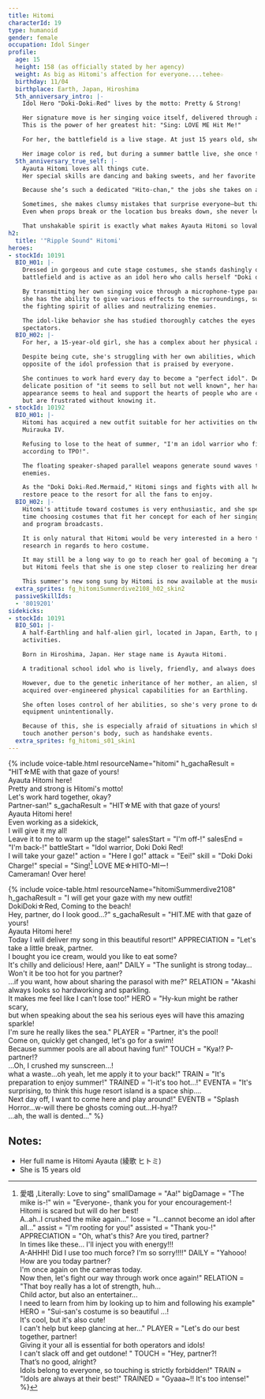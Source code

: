 ```yaml
---
title: Hitomi
characterId: 19
type: humanoid
gender: female
occupation: Idol Singer
profile:
  age: 15
  height: 158 (as officially stated by her agency)
  weight: As big as Hitomi's affection for everyone....tehee☆
  birthday: 11/04
  birthplace: Earth, Japan, Hiroshima
  5th_anniversary_intro: |-
    Idol Hero "Doki-Doki☆Red" lives by the motto: Pretty & Strong!

    Her signature move is her singing voice itself, delivered through a microphone-shaped parallel weapon. Enemies are enchanted by her cuteness and lose the will to fight, while allies are fired up by her cheers. And for those watching her live performances, all eyes are glued to the irresistibly adorable Doki-Doki☆Red.
    This is the power of her greatest hit: "Sing: LOVE ME Hit Me!"

    For her, the battlefield is a live stage. At just 15 years old, she's a young hero striving to become the perfect idol. Day after day, Doki-Doki☆Red gives it her all—singing, dancing, healing hearts, and cheering everyone on!

    Her image color is red, but during a summer battle live, she once transformed into "Doki-Doki☆Red Mermaid", wearing a refreshing, swimsuit-style hero suit. The surprise was so unforgettable, it’s now remembered as a legendary moment among her fans.
  5th_anniversary_true_self: |-
    Ayauta Hitomi loves all things cute.
    Her special skills are dancing and baking sweets, and her favorite food is strawberry shortcake. She’s a hardworking idol who never skips her daily lessons or training!

    Because she’s such a dedicated "Hito-chan," the jobs she takes on are incredibly diverse—from classic music shows to dangerous shoots on remote frontier planets. But with her natural guts and determination, she powers through them all!

    Sometimes, she makes clumsy mistakes that surprise everyone—but that’s part of her charm too.
    Even when props break or the location bus breaks down, she never lets it get her down. She keeps pushing forward with her idol activities, no matter what.

    That unshakable spirit is exactly what makes Ayauta Hitomi so lovable.
h2:
  title: '"Ripple Sound" Hitomi'
heroes:
- stockId: 10191
  BIO_H01: |-
    Dressed in gorgeous and cute stage costumes, she stands dashingly on the
    battlefield and is active as an idol hero who calls herself "Doki doki Red".

    By transmitting her own singing voice through a microphone-type parallel weapon,
    she has the ability to give various effects to the surroundings, such as raising
    the fighting spirit of allies and neutralizing enemies.

    The idol-like behavior she has studied thoroughly catches the eyes of many
    spectators.
  BIO_H02: |-
    For her, a 15-year-old girl, she has a complex about her physical abilities.

    Despite being cute, she's struggling with her own abilities, which is the
    opposite of the idol profession that is praised by everyone.

    She continues to work hard every day to become a "perfect idol". Despite her
    delicate position of "it seems to sell but not well known", her hard-working
    appearance seems to heal and support the hearts of people who are chasing dreams
    but are frustrated without knowing it.
- stockId: 10192
  BIO_H01: |-
    Hitomi has acquired a new outfit suitable for her activities on the water planet
    Muirauka IV.

    Refusing to lose to the heat of summer, "I'm an idol warrior who fights
    according to TPO!".

    The floating speaker-shaped parallel weapons generate sound waves to fight
    enemies.

    As the "Doki Doki☆Red.Mermaid," Hitomi sings and fights with all her voice to
    restore peace to the resort for all the fans to enjoy.
  BIO_H02: |-
    Hitomi's attitude toward costumes is very enthusiastic, and she spends a lot of
    time choosing costumes that fit her concept for each of her singing activities
    and program broadcasts.

    It is only natural that Hitomi would be very interested in a hero transformation
    research in regards to hero costume.

    It may still be a long way to go to reach her goal of becoming a "perfect idol",
    but Hitomi feels that she is one step closer to realizing her dream.

    This summer's new song sung by Hitomi is now available at the music stores.
  extra_sprites: fg_hitomiSummerdive2108_h02_skin2
  passiveSkillIds:
  - '8019201'
sidekicks:
- stockId: 10191
  BIO_S01: |-
    A half-Earthling and half-alien girl, located in Japan, Earth, to perform idol
    activities.

    Born in Hiroshima, Japan. Her stage name is Ayauta Hitomi.

    A traditional school idol who is lively, friendly, and always does her best.

    However, due to the genetic inheritance of her mother, an alien, she has
    acquired over-engineered physical capabilities for an Earthling.

    She often loses control of her abilities, so she's very prone to destroying
    equipment unintentionally.

    Because of this, she is especially afraid of situations in which she has to
    touch another person's body, such as handshake events.
  extra_sprites: fg_hitomi_s01_skin1
---
```


{% include voice-table.html resourceName="hitomi"
h_gachaResult = "HIT☆ME with that gaze of yours! <br>Ayauta Hitomi here!<br>Pretty and strong is Hitomi's motto!<br>Let's work hard together, okay?<br>Partner-san!"
s_gachaResult = "HIT☆ME with that gaze of yours! <br>Ayauta Hitomi here!<br>Even working as a sidekick,<br>I will give it my all!<br>Leave it to me to warm up the stage!"
salesStart = "I'm off-!"
salesEnd = "I'm back-!"
battleStart = "Idol warrior, Doki Doki Red!<br>I will take your gaze!"
action = "Here I go!"
attack = "Eei!"
skill = "Doki Doki Charge!"
special = "Sing![^Hitomi1] LOVE ME☆HITO-MIー!<br>Cameraman! Over here!

[^Hitomi1]: 愛唱 ,Literally: Love to sing"
smallDamage = "Aa!"
bigDamage = "The mike is-!"
win = "Everyone-, thank you for your encouragement-!<br>Hitomi is scared but will do her best!<br>A..ah..I crushed the mike again…"
lose = "I...cannot become an idol after all…"
assist = "I'm rooting for you!"
assisted = "Thank you-!"
APPRECIATION = "Oh, what's this? Are you tired, partner?<br>In times like these... I'll inject you with energy!!!<br>A-AHHH! Did I use too much force? I'm so sorry!!!!"
DAILY = "Yahooo! How are you today partner?<br>I'm once again on the cameras today.<br>Now then, let's fight our way through work once again!"
RELATION = "That boy really has a lot of strength, huh...<br>Child actor, but also an entertainer...<br>I need to learn from him by looking up to him and following his example"
HERO = "Sui-san's costume is so beautiful ...!<br>It's cool, but it's also cute!<br>I can't help but keep glancing at her..."
PLAYER = "Let's do our best together, partner!<br>Giving it your all is essential for both operators and idols!<br>I can't slack off and get outdone! "
TOUCH = "Hey, partner?!<br>That’s no good, alright?<br>Idols belong to everyone, so touching is strictly forbidden!"
TRAIN = "Idols are always at their best!"
TRAINED = "Gyaaa~!! It's too intense!"
%}

{% include voice-table.html resourceName="hitomiSummerdive2108"
h_gachaResult = "I will get your gaze with my new outfit!<br>DokiDoki☆Red, Coming to the beach!<br>Hey, partner, do I look good…?"
s_gachaResult = "HIT.ME with that gaze of yours!<br>Ayauta Hitomi here!<br>Today I will deliver my song in this beautiful resort!"
APPRECIATION = "Let's take a little break, partner.<br>I bought you ice cream, would you like to eat some?<br>It's chilly and delicious! Here, aan!"
DAILY = "The sunlight is strong today…<br>Won't it be too hot for you partner?<br>…if you want, how about sharing the parasol with me?"
RELATION = "Akashi always looks so hardworking and sparkling.<br>It makes me feel like I can't lose too!"
HERO = "Hy-kun might be rather scary,<br>but when speaking about the sea his serious eyes will have this amazing sparkle!<br>I'm sure he really likes the sea."
PLAYER = "Partner, it's the pool!<br>Come on, quickly get changed, let's go for a swim!<br>Because summer pools are all about having fun!"
TOUCH = "Kya!? P-partner!?<br>...Oh, I crushed my sunscreen...!<br>what a waste…oh yeah, let me apply it to your back!"
TRAIN = "It's preparation to enjoy summer!"
TRAINED = "I-it's too hot…!"
EVENTA = "It's surprising, to think this huge resort island is a space ship….<br>Next day off, I want to come here and play around!"
EVENTB = "Splash Horror...w-will there be ghosts coming out…H-hya!?<br>…ah, the wall is dented…"
%}

## Notes:

- Her full name is Hitomi Ayauta (綾歌 ヒトミ)
- She is 15 years old
